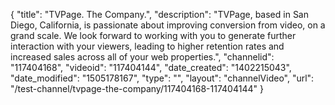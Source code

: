 {
    "title": "TVPage. The Company.",
    "description": "TVPage, based in San Diego, California, is passionate about improving conversion from video, on a grand scale. We look forward to working with you to generate further interaction with your viewers, leading to higher retention rates and increased sales across all of your web properties.",
    "channelid": "117404168",
    "videoid": "117404144",
    "date_created": "1402215043",
    "date_modified": "1505178167",
    "type": "",
    "layout": "channelVideo",
    "url": "\/test-channel\/tvpage-the-company\/117404168-117404144"
}